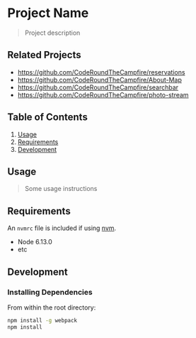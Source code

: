 # Project Name

> Project description

## Related Projects

  - https://github.com/CodeRoundTheCampfire/reservations
  - https://github.com/CodeRoundTheCampfire/About-Map
  - https://github.com/CodeRoundTheCampfire/searchbar
  - https://github.com/CodeRoundTheCampfire/photo-stream

## Table of Contents

1. [Usage](#Usage)
1. [Requirements](#requirements)
1. [Development](#development)

## Usage

> Some usage instructions

## Requirements

An `nvmrc` file is included if using [nvm](https://github.com/creationix/nvm).

- Node 6.13.0
- etc

## Development

### Installing Dependencies

From within the root directory:

```sh
npm install -g webpack
npm install
```

